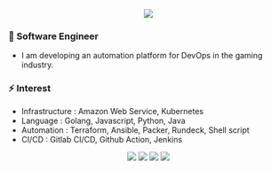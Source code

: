 <div align=center>
  <a href="https://hits.seeyoufarm.com"/><img src="https://hits.seeyoufarm.com/api/count/incr/badge.svg?url=https%3A%2F%2Fgithub.com%2FYonghoChoi"/></a>
</div>

### 🌱 Software Engineer
- I am developing an automation platform for DevOps in the gaming industry.


### ⚡ Interest
- Infrastructure : Amazon Web Service, Kubernetes
- Language : Golang, Javascript, Python, Java
- Automation : Terraform, Ansible, Packer, Rundeck, Shell script
- CI/CD : Gitlab CI/CD, Github Action, Jenkins


<div align=center>
<a href="https://yonghochoi.tistory.com/"/><img src="http://img.shields.io/badge/-Tech%20blog-black?style=flat-square&logo=github&link=https://yonghochoi.tistory.com/"/></a>
<a href="https://www.linkedin.com/in/yongho1037/"/><img src="https://img.shields.io/badge/-LinkedIn-blue?style=flat-square&logo=Linkedin&logoColor=white&link=https://www.linkedin.com/in/yongho1037/"/></a>
<a href="https://www.facebook.com/yongho42"/><img src="https://img.shields.io/badge/facebook-1877f2?style=flat-square&logo=facebook&logoColor=white&link=https://www.facebook.com/yongho42"/></a>
<a href="mailto:yongho1037@gmail.com"/><img src="https://img.shields.io/badge/Gmail-d14836?style=flat-square&logo=Gmail&logoColor=white&link=mailto:yongho1037@gmail.com"/></a>
</div>
